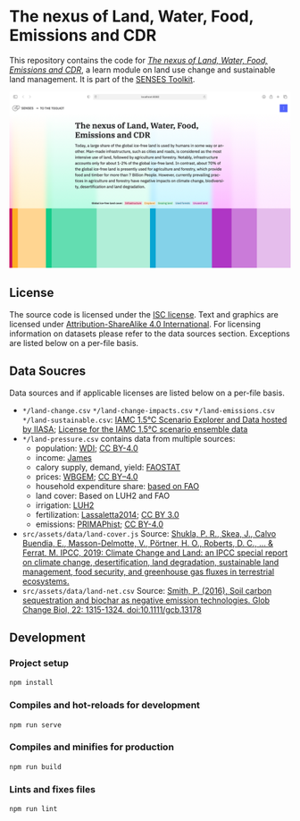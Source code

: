 # The nexus of Land, Water, Food, Emissions and CDR

This repository contains the code for [*The nexus of Land, Water, Food, Emissions and CDR*](https://climatescenarios.org/land-use), a learn module on land use change and sustainable land management. It is part of the [SENSES Toolkit](https://climatescenarios.org/).

![screenshot of the module](./module.png)

## License

The source code is licensed under the [ISC license](LICENSE.md). Text and graphics are licensed under [Attribution-ShareAlike 4.0 International](https://creativecommons.org/licenses/by-sa/4.0/). For licensing information on datasets please refer to the data sources section. Exceptions are listed below on a per-file basis.

## Data Soucres

Data sources and if applicable licenses are listed below on a per-file basis.

- `*/land-change.csv` `*/land-change-impacts.csv` `*/land-emissions.csv` `*/land-sustainable.csv`: [IAMC 1.5°C Scenario Explorer and Data hosted by IIASA](https://data.ene.iiasa.ac.at/iamc-1.5c-explorer/); [License for the IAMC 1.5°C scenario ensemble data](https://data.ene.iiasa.ac.at/iamc-1.5c-explorer/#/license)
- `*/land-pressure.csv` contains data from multiple sources:
    - population: [WDI](https://data.worldbank.org/indicator/SP.POP.TOTL); [CC BY-4.0](https://datacatalog.worldbank.org/public-licenses#cc-by)
    - income: [James](https://doi.org/10.1186/1478-7954-10-12)
    - calory supply, demand, yield: [FAOSTAT](http://www.fao.org/faostat/en/)
    - prices: [WBGEM](https://datacatalog.worldbank.org/dataset/global-economic-monitor); [CC BY–4.0](https://datacatalog.worldbank.org/public-licenses#cc-by)
    - household expenditure share: [based on FAO](https://github.com/pik-piam/mrvalidation)
    - land cover: Based on LUH2 and FAO
    - irrigation: [LUH2](https://luh.umd.edu)
    - fertilization: [Lassaletta2014](https://iopscience.iop.org/article/10.1088/1748-9326/9/10/105011/meta); [CC BY 3.0](https://creativecommons.org/licenses/by/3.0/)
    - emissions: [PRIMAPhist](https://doi.org/10.5880/PIK.2017.001); [CC BY-4.0](http://creativecommons.org/licenses/by/4.0/)
- `src/assets/data/land-cover.js` Source: [Shukla, P. R., Skea, J., Calvo Buendia, E., Masson-Delmotte, V., Pörtner, H. O., Roberts, D. C., ... & Ferrat, M. IPCC, 2019: Climate Change and Land: an IPCC special report on climate change, desertification, land degradation, sustainable land management, food security, and greenhouse gas fluxes in terrestrial ecosystems.](https://www.ipcc.ch/srccl/chapter/summary-for-policymakers/)
- `src/assets/data/land-net.csv` Source: [Smith, P. (2016), Soil carbon sequestration and biochar as negative emission technologies. Glob Change Biol, 22: 1315-1324. doi:10.1111/gcb.13178](https://onlinelibrary.wiley.com/doi/abs/10.1111/gcb.13178)

## Development

### Project setup
```
npm install
```

### Compiles and hot-reloads for development
```
npm run serve
```

### Compiles and minifies for production
```
npm run build
```

### Lints and fixes files
```
npm run lint
```
